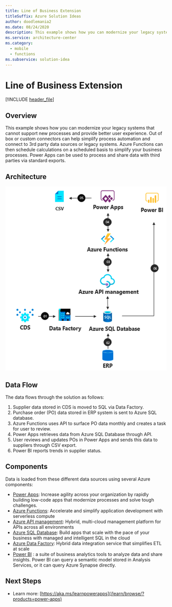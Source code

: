 ```yaml
---
title: Line of Business Extension
titleSuffix: Azure Solution Ideas
author: doodlemania2
ms.date: 08/24/2020
description: This example shows how you can modernize your legacy systems that cannot support new processes and provide better user experience.
ms.service: architecture-center
ms.category:
  - mobile
  - functions
ms.subservice: solution-idea
---
```


# Line of Business Extension

[!INCLUDE [header_file](../../../includes/sol-idea-header.md)]

## Overview

This example shows how you can modernize your legacy systems that cannot support new processes and provide better user experience. Out of box or custom connectors can help simplify process automation and connect to 3rd party data sources or legacy systems. Azure Functions can then schedule calculations on a scheduled basis to simplify your business processes. Power Apps can be used to process and share data with third parties via standard exports.

## Architecture

![Architecture Diagram](../media/lob.png)

## Data Flow

The data flows through the solution as follows:

1. Supplier data stored in CDS is moved to SQL via Data Factory.
2. Purchase order (PO) data stored in ERP system is sent to Azure SQL database.
3. Azure Functions uses API to surface PO data monthly and creates a task for user to review.
4. Power Apps retrieves data from Azure SQL Database through API.
5. User reviews and updates POs in Power Apps and sends this data to suppliers through CSV export.
6. Power BI reports trends in supplier status.

## Components

Data is loaded from these different data sources using several Azure components:

- [Power Apps](https://powerapps.microsoft.com/): Increase agility across your organization by rapidly building low-code apps that modernize processes and solve tough challenges.
- [Azure Functions](https://azure.microsoft.com/services/functions/): Accelerate and simplify application development with serverless compute
- [Azure API management](https://azure.microsoft.com/services/api-management/): Hybrid, multi-cloud management platform for APIs across all environments
- [Azure SQL Database](https://azure.microsoft.com/services/sql-database/): Build apps that scale with the pace of your business with managed and intelligent SQL in the cloud
- [Azure Data Factory](https://azure.microsoft.com/services/data-factory/): Hybrid data integration service that simplifies ETL at scale
- [Power BI](/power-bi) : a suite of business analytics tools to analyze data and share insights. Power BI can query a semantic model stored in Analysis Services, or it can query Azure Synapse directly.

## Next Steps

- Learn more: [https://aka.ms/learnpowerapps](/learn/browse/?products=power-apps)